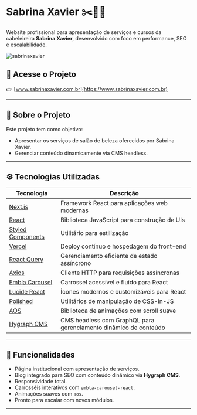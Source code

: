 # Sabrina Xavier ✂️💇‍♀️

Website profissional para apresentação de serviços e cursos da cabeleireira **Sabrina Xavier**, desenvolvido com foco em performance, SEO e escalabilidade.

![sabrinaxavier](https://github.com/user-attachments/assets/3ca69487-83bd-4d53-9201-4ab4d6b16df4)


## 🔗 Acesse o Projeto

👉 [www.sabrinaxavier.com.br](https://www.sabrinaxavier.com.br)

---

## 📌 Sobre o Projeto

Este projeto tem como objetivo:

- Apresentar os serviços de salão de beleza oferecidos por Sabrina Xavier.
- Gerenciar conteúdo dinamicamente via CMS headless.

---

## ⚙️ Tecnologias Utilizadas

| Tecnologia     | Descrição |
|----------------|-----------|
| [Next.js](https://nextjs.org/) | Framework React para aplicações web modernas |
| [React](https://reactjs.org/) | Biblioteca JavaScript para construção de UIs |
| [Styled Components](https://styled-components.com/) | Utilitário para estilização |
| [Vercel](https://vercel.com/) | Deploy contínuo e hospedagem do front-end |
| [React Query](https://tanstack.com/query) | Gerenciamento eficiente de estado assíncrono |
| [Axios](https://axios-http.com/)           | Cliente HTTP para requisições assíncronas |
| [Embla Carousel](https://www.embla-carousel.com/react/) | Carrossel acessível e fluido para React |
| [Lucide React](https://lucide.dev/)        | Ícones modernos e customizáveis para React |
| [Polished](https://polished.js.org/)       | Utilitários de manipulação de CSS-in-JS |
| [AOS](https://michalsnik.github.io/aos/)   | Biblioteca de animações com scroll suave |
| [Hygraph CMS](https://hygraph.com/)        | CMS headless com GraphQL para gerenciamento dinâmico de conteúdo |

---

## 🚀 Funcionalidades

- Página institucional com apresentação de serviços.
- Blog integrado para SEO com conteúdo dinâmico via **Hygraph CMS**.
- Responsividade total.
- Carrosséis interativos com `embla-carousel-react`.
- Animações suaves com `aos`.
- Pronto para escalar com novos módulos.

---
